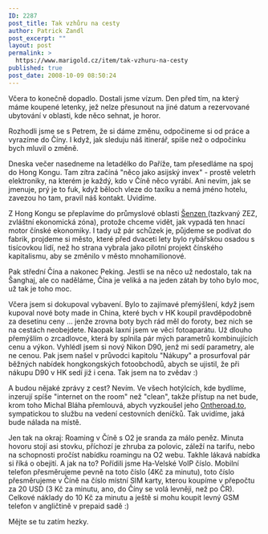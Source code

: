 ```yaml
---
ID: 2287
post_title: Tak vzhůru na cesty
author: Patrick Zandl
post_excerpt: ""
layout: post
permalink: >
  https://www.marigold.cz/item/tak-vzhuru-na-cesty
published: true
post_date: 2008-10-09 08:50:24
---
```

Včera to konečně dopadlo. Dostali jsme vízum. Den před tím, na který máme koupené letenky, jež nelze přesunout na jiné datum a rezervované ubytování v oblasti, kde něco sehnat, je horor. 

Rozhodli jsme se s Petrem, že si dáme změnu, odpočineme si od práce a vyrazíme do Číny. I když, jak sleduju náš itinerář, spíše než o odpočinku bych mluvil o změně. 

Dneska večer nasedneme na letadélko do Paříže, tam přesedláme na spoj do Hong Kongu. Tam zítra začíná "něco jako asijský invex" - prostě veletrh elektroniky, na kterém je každý, kdo v Číně něco vyrábí. Ani nevím, jak se jmenuje, prý je to fuk, když běloch vleze do taxíku a nemá jméno hotelu, zavezou ho tam, pravil náš kontakt. Uvidíme. 

Z Hong Kongu se přeplavíme do průmyslové oblasti <a href="http://en.wikipedia.org/wiki/Shenzhen">Šenzen </a>(tazkvaný ZEZ, zvláštní ekonomická zóna), protože chceme vidět, jak vypadá ten hnací motor čínské ekonomiky.  I tady už pár schůzek je, půjdeme se podívat do fabrik, projdeme si město, které před dvaceti lety bylo rybářskou osadou s tisícovkou lidí, než ho strana vybrala jako pilotní projekt čínského kapitalismu, aby se změnilo v město mnohamilionové. 

Pak střední Čína a nakonec Peking. Jestli se na něco už nedostalo, tak na Šanghaj, ale co naděláme, Čína je veliká a na jeden zátah by toho bylo moc, už tak je toho moc. 

Včera jsem si dokupoval vybavení. Bylo to zajímavé přemýšlení, když jsem kupoval nové boty made in China, které bych v HK koupil pravděpodobně za desetinu ceny ... jenže zrovna boty bych rád měl do foroty, bez nich se na cestách neobejdete. Naopak laxní jsem ve věci fotoaparátu. Už dlouho přemýšlím o zrcadlovce, která by splnila pár mých parametrů kombinujících cenu a výkon. Vyhlédl jsem si nový Nikon D90, jenž mi sedí parametry, ale ne cenou. Pak jsem našel v průvodci kapitolu "Nákupy" a prosurfoval pár běžných nabídek hongkongských fotoobchodů, abych se ujistil, že při nákupu D90 v HK sedí již i cena. Tak jsem na to zvědav :)

A budou nějaké zprávy z cest? Nevím. Ve všech hotýlcích, kde bydlíme, inzerují spíše "internet on the room" než "clean", takže přístup na net bude, krom toho Michal Bláha přemlouvá, abych vyzkoušel jeho <a href="http://ontheroad.to/">Ontheroad.to</a>, sympatickou to službu na vedení cestovních deníčků. Tak uvidíme, jaká bude nálada na místě. 

Jen tak na okraj: Roaming v Číně s O2 je sranda za málo peněz. Minuta hovoru stojí asi stovku, příchozí je zhruba za polovic, záleží na tarifu, nebo na schopnosti pročíst nabídku roamingu na O2 webu. Takhle lákavá nabídka si říká o obejití. A jak na to? Pořídili jsme Ha-Velské VoIP číslo. Mobilní telefon přesměrujeme pevně na toto číslo (4Kč za minutu), toto číslo přesměrujeme v Číně na číslo místní SIM karty, kterou koupíme v přepočtu za 20 USD (3 Kč za minutu, ano, do Číny se volá levněji, než po ČR). Celkové náklady do 10 Kč za minutu a ještě si mohu koupit levný GSM telefon v angličtině v prepaid sadě :)

Mějte se tu zatím hezky.